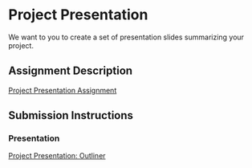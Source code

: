 # Project Presentation
We want to you to create a set of presentation slides summarizing your project.

## Assignment Description
[Project Presentation Assignment](https://education.launchcode.org/liftoff/assignments/project-presentation/)

## Submission Instructions

### Presentation
[Project Presentation: Outliner](https://github.com/rickerje/liftoff-assignments/blob/master/P6-Project_Presentation/capstone-presentation-outliner.pdf)